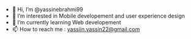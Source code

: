 - 👋 Hi, I’m @yassinebrahmi99
- 👀 I’m interested in Mobile developement and user experience design
- 🌱 I’m currently learning Web developement
- 📫 How to reach me : yassiin.yassin22@gmail.com

<!---
yassinebrahmi99/yassinebrahmi99 is a ✨ special ✨ repository because its `README.md` (this file) appears on your GitHub profile.
You can click the Preview link to take a look at your changes.
--->
